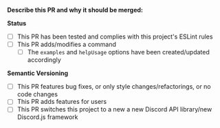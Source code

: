 **Describe this PR and why it should be merged:**

**Status**
- [ ] This PR has been tested and complies with this project's ESLint rules
- [ ] This PR adds/modifies a command
	- [ ] The `examples` and `helpUsage` options have been created/updated accordingly

**Semantic Versioning**
- [ ] This PR features bug fixes, or only style changes/refactorings, or no code changes
- [ ] This PR adds features for users
- [ ] This PR switches this project to a new a new Discord API library/new Discord.js framework
